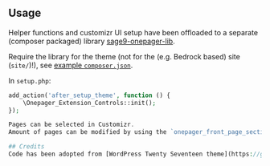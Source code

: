 ## Usage
Helper functions and customizr UI setup have been offloaded to a separate (composer packaged) library 
[sage9-onepager-lib](https://github.com/strarsis/sage9-onepager-lib).

Require the library for the theme (not for the (e.g. Bedrock based) site (`site/`)!),
see [example `composer.json`](https://github.com/strarsis/sage9-onepager-themefiles/blob/master/composer.json#L12).

In `setup.php`:
```php
add_action('after_setup_theme', function () {
    \Onepager_Extension_Controls::init();
});

Pages can be selected in Customizr.
Amount of pages can be modified by using the `onepager_front_page_sections` filter (would be added to `setup.php` of theme), like in the originating Twenty Seventeen theme.

## Credits
Code has been adopted from [WordPress Twenty Seventeen theme](https://github.com/WordPress/WordPress/tree/master/wp-content/themes/twentyseventeen).
